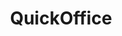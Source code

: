 ---
inv_num: 2015-068
add_credit:
url: 2015-068-quickoffice
title: QuickOffice
year: '2015'
display_year: '2015'
medium: 'Samsung Galaxy Tab 3 (SM-T310), three BLU Advance 4.0 3G (A260a) cell phones,
  Newisland N9000 Quad Core H20 cell phone, cell phone display security devices, table,
  cable ties, Super Mario Clouds (2002-) & F1 Racer (2004) aka Super Landscape #1
  (2005) Nintendo Entertainment System .nes Roms, Android OS Nintendo Entertainment
  System emulators'
dims:
pitch: 'Re-staging of my old(ish) NES works on emulators running on cell phones. Actually,...
  re-staging of Super Landscape #1 which is Super Mario Clouds and F1 Racer smashed
  together into a nu work. On and on,... '
ps:
live_url:
youtube:
related_code:
subheading:
download:
commission:
layout: things-i-made
---